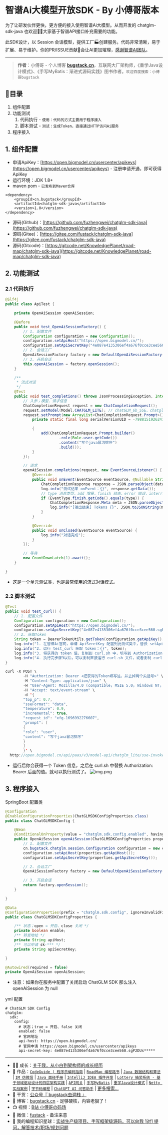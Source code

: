 # 智谱Ai大模型开放SDK - By 小傅哥版本

为了让研发伙伴更快，更方便的接入使用智谱Ai大模型。从而开发的 chatglm-sdk-java 也欢迎👏🏻大家基于智谱API接口补充需要的功能。

此SDK设计，以 Session 会话模型，提供工厂🏭创建服务。代码非常清晰，易于扩展、易于维护。你的PR/ISSUE贡献💐会让AI更加璀璨，[感谢智谱AI团队](https://www.zhipuai.cn/)。

---

>**作者**：小傅哥 - 个人博客 [**bugstack.cn**](https://bugstack.cn/)，互联网大厂架构师，《重学Java设计模式》、《手写MyBatis：渐进式源码实践》图书作者。`欢迎百度搜索：小傅哥bugstack`

## 👣目录

1. 组件配置
2. 功能测试
   1. 代码执行 - `使用：代码的方式主要用于程序接入`
   2. 脚本测试 - `测试：生成Token，直接通过HTTP访问Ai服务`
3. 程序接入

## 1. 组件配置

- 申请ApiKey：[https://open.bigmodel.cn/usercenter/apikeys](https://open.bigmodel.cn/usercenter/apikeys) - 注册申请开通，即可获得 ApiKey
- 运行环境：JDK 1.8+
- maven pom - `已发布到Maven仓库`

```pom
<dependency>
    <groupId>cn.bugstack</groupId>
    <artifactId>chatglm-sdk-java</artifactId>
    <version>1.0</version>
</dependency>
```

- 源码(Github)：[https://github.com/fuzhengwei/chatglm-sdk-java](https://github.com/fuzhengwei/chatglm-sdk-java)
- 源码(Gitee)：[https://gitee.com/fustack/chatglm-sdk-java](https://gitee.com/fustack/chatglm-sdk-java)
- 源码(Gitcode)：[https://gitcode.net/KnowledgePlanet/road-map/chatglm-sdk-java](https://gitcode.net/KnowledgePlanet/road-map/chatglm-sdk-java)

## 2. 功能测试

### 2.1 代码执行

```java
@Slf4j
public class ApiTest {

    private OpenAiSession openAiSession;

    @Before
    public void test_OpenAiSessionFactory() {
        // 1. 配置文件
        Configuration configuration = new Configuration();
        configuration.setApiHost("https://open.bigmodel.cn/");
        configuration.setApiSecretKey("4e087e4135306ef4a676f0cce3cee560.sgP2*****");
        // 2. 会话工厂
        OpenAiSessionFactory factory = new DefaultOpenAiSessionFactory(configuration);
        // 3. 开启会话
        this.openAiSession = factory.openSession();
    }

    /**
     * 流式对话
     */
    @Test
    public void test_completions() throws JsonProcessingException, InterruptedException {
        // 入参；模型、请求信息
        ChatCompletionRequest request = new ChatCompletionRequest();
        request.setModel(Model.CHATGLM_LITE); // chatGLM_6b_SSE、chatglm_lite、chatglm_lite_32k、chatglm_std、chatglm_pro
        request.setPrompt(new ArrayList<ChatCompletionRequest.Prompt>() {
            private static final long serialVersionUID = -7988151926241837899L;

            {
                add(ChatCompletionRequest.Prompt.builder()
                        .role(Role.user.getCode())
                        .content("写个java冒泡排序")
                        .build());
            }
        });

        // 请求
        openAiSession.completions(request, new EventSourceListener() {
            @Override
            public void onEvent(EventSource eventSource, @Nullable String id, @Nullable String type, String data) {
                ChatCompletionResponse response = JSON.parseObject(data, ChatCompletionResponse.class);
                log.info("测试结果 onEvent：{}", response.getData());
                // type 消息类型，add 增量，finish 结束，error 错误，interrupted 中断
                if (EventType.finish.getCode().equals(type)) {
                    ChatCompletionResponse.Meta meta = JSON.parseObject(response.getMeta(), ChatCompletionResponse.Meta.class);
                    log.info("[输出结束] Tokens {}", JSON.toJSONString(meta));
                }
            }

            @Override
            public void onClosed(EventSource eventSource) {
                log.info("对话完成");
            }
        });

        // 等待
        new CountDownLatch(1).await();
    }

}
```

- 这是一个单元测试类，也是最常使用的流式对话模式。

### 2.2 脚本测试

```java
@Test
public void test_curl() {
    // 1. 配置文件
    Configuration configuration = new Configuration();
    configuration.setApiHost("https://open.bigmodel.cn/");
    configuration.setApiSecretKey("4e087e4135306ef4a676f0cce3cee560.sgP2D****");
    // 2. 获取Token
    String token = BearerTokenUtils.getToken(configuration.getApiKey(), configuration.getApiSecret());
    log.info("1. 在智谱Ai官网，申请 ApiSeretKey 配置到此测试类中，替换 setApiSecretKey 值。 https://open.bigmodel.cn/usercenter/apikeys");
    log.info("2. 运行 test_curl 获取 token：{}", token);
    log.info("3. 将获得的 token 值，复制到 curl.sh 中，填写到 Authorization: Bearer 后面");
    log.info("4. 执行完步骤3以后，可以复制直接运行 curl.sh 文件，或者复制 curl.sh 文件内容到控制台/终端/ApiPost中运行");
}
```

```java
curl -X POST \
        -H "Authorization: Bearer <把获得的Token填写这，并去掉两个尖括号>" \
        -H "Content-Type: application/json" \
        -H "User-Agent: Mozilla/4.0 (compatible; MSIE 5.0; Windows NT; DigExt)" \
        -H "Accept: text/event-stream" \
        -d '{
        "top_p": 0.7,
        "sseFormat": "data",
        "temperature": 0.9,
        "incremental": true,
        "request_id": "xfg-1696992276607",
        "prompt": [
        {
        "role": "user",
        "content": "写个java冒泡排序"
        }
        ]
        }' \
  http://open.bigmodel.cn/api/paas/v3/model-api/chatglm_lite/sse-invoke
```

- 运行后你会获得一个 Token 信息，之后在 curl.sh 中替换  Authorization: Bearer 后面的值。就可以执行测试了。
![img.png](img.png)

## 3. 程序接入

SpringBoot 配置类

```java
@Configuration
@EnableConfigurationProperties(ChatGLMSDKConfigProperties.class)
public class ChatGLMSDKConfig {

    @Bean
    @ConditionalOnProperty(value = "chatglm.sdk.config.enabled", havingValue = "true", matchIfMissing = false)
    public OpenAiSession openAiSession(ChatGLMSDKConfigProperties properties) {
        // 1. 配置文件
        cn.bugstack.chatglm.session.Configuration configuration = new cn.bugstack.chatglm.session.Configuration();
        configuration.setApiHost(properties.getApiHost());
        configuration.setApiSecretKey(properties.getApiSecretKey());

        // 2. 会话工厂
        OpenAiSessionFactory factory = new DefaultOpenAiSessionFactory(configuration);

        // 3. 开启会话
        return factory.openSession();
    }

}

@Data
@ConfigurationProperties(prefix = "chatglm.sdk.config", ignoreInvalidFields = true)
public class ChatGLMSDKConfigProperties {

    /** 状态；open = 开启、close 关闭 */
    private boolean enable;
    /** 转发地址 */
    private String apiHost;
    /** 可以申请 sk-*** */
    private String apiSecretKey;

}
```

```java
@Autowired(required = false)
private OpenAiSession openAiSession;
```

- 注意：如果你在服务中配置了关闭启动 ChatGLM SDK 那么注入 openAiSession 为 null

yml 配置

```pom
# ChatGLM SDK Config
chatglm:
  sdk:
    config:
      # 状态；true = 开启、false 关闭
      enabled: false
      # 官网地址 
      api-host: https://open.bigmodel.cn/
      # 官网申请 https://open.bigmodel.cn/usercenter/apikeys
      api-secret-key: 4e087e4135306ef4a676f0cce3cee560.sgP2DUs*****
```

---

- 👨‍💻 成长：[关于我，从小白到架构师的成长经历](https://www.bilibili.com/video/BV1FF41137q5)
- 🚌 作品：[`CodeGuide | 程序员编码指南`](https://github.com/fuzhengwei/CodeGuide) | [`RoadMap 编程路书`](https://github.com/fuzhengwei/RoadMap) | [`Java 数据结构和算法`](https://github.com/fuzhengwei/java-algorithms) | [`IM 仿微信`](https://github.com/fuzhengwei/NaiveChat) | [`Java 面经手册`](https://github.com/fuzhengwei/interview) | [`IntelliJ IDEA 插件开发`](https://github.com/fuzhengwei/guide-idea-plugin) | [`Lottery 抽奖系统 - 基于领域驱动设计的四层架构实践`](https://github.com/fuzhengwei/Lottery) | [`API网关`](https://github.com/fuzhengwei/api-gateway) | [`手写MyBatis`](https://github.com/fuzhengwei/small-mybatis) | [`重学Java设计模式`](https://github.com/fuzhengwei/itstack-demo-design) | [`Netty 实战案例`](https://github.com/fuzhengwei/itstack-demo-netty) | [`字节码编程`](https://github.com/fuzhengwei/itstack-demo-bytecode) | [`ChatGPT AI 问答助手`](https://github.com/fuzhengwei/chatbot-api) | [更多搜索...](https://github.com/fuzhengwei?tab=repositories)
- 🌱 干货：[公众号『 bugstack虫洞栈 』](https://bugstack.cn/images/personal/qrcode.png)
- 📝 博客：[bugstack.cn](https://bugstack.cn/) - 足够硬核，内容老狠了！
- 📺 视频：[B站 小傅哥の码场](https://space.bilibili.com/15637440)
- 💌 微信：[fustack](https://bugstack.cn/images/personal/fustack.png) - 备注来意
- 🐾 我的编程知识星球：[实战生产级项目、手写框架级源码，可以向我 1对1 提问，解答技术/职场/规划问题](https://bugstack.cn/md/zsxq/introduce.html)

